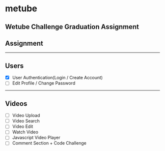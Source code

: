 # metube

## **Wetube Challenge Graduation Assignment**

## Assignment

___

## Users
- [x] User Authentication(Login / Create Account)
- [ ] Edit Profile / Change Password
---
## Videos
- [ ] Video Upload
- [ ] Video Search
- [ ] Video Edit
- [ ] Watch Video
- [ ] Javascript Video Player
- [ ] Comment Section + Code Challenge